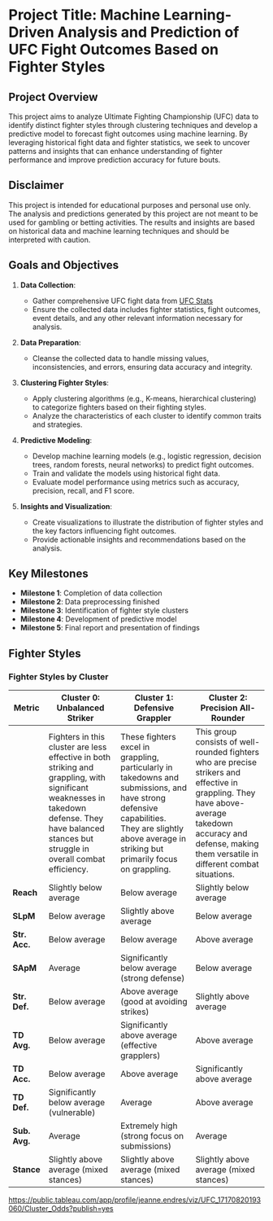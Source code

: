 # Project Title: Machine Learning-Driven Analysis and Prediction of UFC Fight Outcomes Based on Fighter Styles

## Project Overview
This project aims to analyze Ultimate Fighting Championship (UFC) data to identify distinct fighter styles through clustering techniques and develop a predictive model to forecast fight outcomes using machine learning. By leveraging historical fight data and fighter statistics, we seek to uncover patterns and insights that can enhance understanding of fighter performance and improve prediction accuracy for future bouts.

## Disclaimer
This project is intended for educational purposes and personal use only. The analysis and predictions generated by this project are not meant to be used for gambling or betting activities. The results and insights are based on historical data and machine learning techniques and should be interpreted with caution.

## Goals and Objectives
1. **Data Collection**:
   - Gather comprehensive UFC fight data from [UFC Stats](http://www.ufcstats.com/)
   - Ensure the collected data includes fighter statistics, fight outcomes, event details, and any other relevant information necessary for analysis.

2. **Data Preparation**:
   - Cleanse the collected data to handle missing values, inconsistencies, and errors, ensuring data accuracy and integrity.

3. **Clustering Fighter Styles**:
   - Apply clustering algorithms (e.g., K-means, hierarchical clustering) to categorize fighters based on their fighting styles.
   - Analyze the characteristics of each cluster to identify common traits and strategies.

4. **Predictive Modeling**:
   - Develop machine learning models (e.g., logistic regression, decision trees, random forests, neural networks) to predict fight outcomes.
   - Train and validate the models using historical fight data.
   - Evaluate model performance using metrics such as accuracy, precision, recall, and F1 score.

5. **Insights and Visualization**:
   - Create visualizations to illustrate the distribution of fighter styles and the key factors influencing fight outcomes.
   - Provide actionable insights and recommendations based on the analysis.

## Key Milestones
- **Milestone 1**: Completion of data collection
- **Milestone 2**: Data preprocessing finished
- **Milestone 3**: Identification of fighter style clusters
- **Milestone 4**: Development of predictive model
- **Milestone 5**: Final report and presentation of findings

## Fighter Styles

### Fighter Styles by Cluster

| Metric       | Cluster 0: Unbalanced Striker          | Cluster 1: Defensive Grappler                     | Cluster 2: Precision All-Rounder                |
|--------------|---------------------------------------|---------------------------------------------------|-------------------------------------------------|
|              | Fighters in this cluster are less effective in both striking and grappling, with significant weaknesses in takedown defense. They have balanced stances but struggle in overall combat efficiency. | These fighters excel in grappling, particularly in takedowns and submissions, and have strong defensive capabilities. They are slightly above average in striking but primarily focus on grappling. | This group consists of well-rounded fighters who are precise strikers and effective in grappling. They have above-average takedown accuracy and defense, making them versatile in different combat situations. |
| **Reach**    | Slightly below average                | Below average                                     | Slightly below average                         |
| **SLpM**     | Below average                         | Slightly above average                            | Below average                                  |
| **Str. Acc.**| Below average                         | Below average                                     | Above average                                  |
| **SApM**     | Average                               | Significantly below average (strong defense)      | Below average                                  |
| **Str. Def.**| Below average                         | Above average (good at avoiding strikes)          | Slightly above average                         |
| **TD Avg.**  | Below average                         | Significantly above average (effective grapplers)| Above average                                  |
| **TD Acc.**  | Below average                         | Above average                                     | Significantly above average                    |
| **TD Def.**  | Significantly below average (vulnerable)| Average                                           | Above average                                  |
| **Sub. Avg.**| Average                               | Extremely high (strong focus on submissions)      | Average                                        |
| **Stance**   | Slightly above average (mixed stances)| Slightly above average (mixed stances)            | Slightly above average (mixed stances)         |


https://public.tableau.com/app/profile/jeanne.endres/viz/UFC_17170820193060/Cluster_Odds?publish=yes